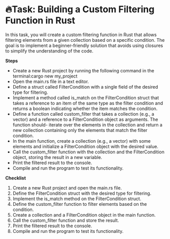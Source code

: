 # 🔥Task: Building a Custom Filtering Function in Rust

In this task, you will create a custom filtering function in Rust that allows filtering elements from a given collection based on a specific condition. The goal is to implement a beginner-friendly solution that avoids using closures to simplify the understanding of the code.

**Steps**

-   Create a new Rust project by running the following command in the terminal:cargo new my_project
-   Open the main.rs file in a text editor.
-   Define a struct called FilterCondition with a single field of the desired type for filtering.
-   Implement a method called is_match on the FilterCondition struct that takes a reference to an item of the same type as the filter condition and returns a boolean indicating whether the item matches the condition.
-   Define a function called custom_filter that takes a collection (e.g., a vector) and a reference to a FilterCondition object as arguments. The function should- iterate over the elements in the collection and return a new collection containing only the elements that match the filter condition.
-   In the main function, create a collection (e.g., a vector) with some elements and initialize a FilterCondition object with the desired value.
-   Call the custom_filter function with the collection and the FilterCondition object, storing the result in a new variable.
-   Print the filtered result to the console.
-   Compile and run the program to test its functionality.

**Checklist**

1.  Create a new Rust project and open the main.rs file.
2.  Define the FilterCondition struct with the desired type for filtering.
3.  Implement the is_match method on the FilterCondition struct.
4.  Define the custom_filter function to filter elements based on the condition.
5.  Create a collection and a FilterCondition object in the main function.
6.  Call the custom_filter function and store the result.
7.  Print the filtered result to the console.
8.  Compile and run the program to test its functionality.

